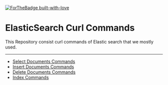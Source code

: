 [![ForTheBadge built-with-love](http://ForTheBadge.com/images/badges/built-with-love.svg)](https://GitHub.com/sats17/)

# ElasticSearch Curl Commands
This Repository consist curl commands of Elastic search that we mostly used.
***
- [Select Documents Commands](https://github.com/sats17/ElasticSearch-cURL-Cheatsheet/blob/master/files/Select-Operation-README.md#select-operation-commands)
- [Insert Documents Commands](https://github.com/sats17/ElasticSearch-cURL-Cheatsheet/blob/master/files/Insert-Operation-README.md#insert-operation-commands)
- [Delete Documents Commands](https://github.com/sats17/ElasticSearch-cURL-Cheatsheet/blob/master/files/Delete-Operation-README.md#delete-operation-commands)
- [Index Commands](https://github.com/sats17/ElasticSearch-cURL-Cheatsheet/blob/master/files/Index-Operations-README.md#index-commands)
